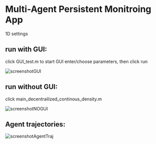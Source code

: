 # Multi-Agent Persistent Monitroing App

1D settings

## run with GUI:
click GUI_test.m to start GUI
enter/choose parameters, then click run

![screenshotGUI](https://github.com/pumpkinzhou/Multi-Agent-Persistent-Monitoring-Tasks/blob/master/results/run_with_GUI.PNG)
 

## run without GUI:
click main_decentrailized_continous_density.m

![screenshotNOGUI](https://github.com/pumpkinzhou/Multi-Agent-Persistent-Monitoring-Tasks/blob/master/results/run_without_GUI.PNG)


## Agent trajectories:
![screenshotAgentTraj](https://github.com/pumpkinzhou/Multi-Agent-Persistent-Monitoring-Tasks/blob/master/results/agent_trajectories.PNG)
